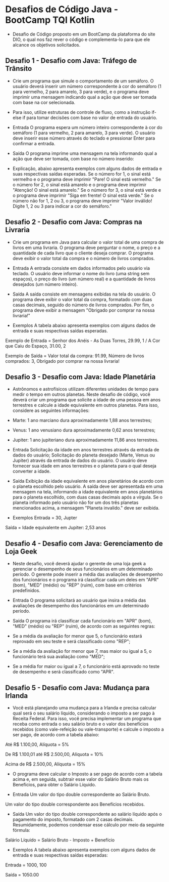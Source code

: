 # Desafios de Código Java - BootCamp TQI Kotlin

- Desafio de Código proposto em um BootCamp da plataforma do site DIO, o qual nos faz rever o código e complementa-lo para que ele alcance os objetivos solicitados.

## Desafio 1 - Desafio com Java: Tráfego de Trânsito

- Crie um programa que simule o comportamento de um semáforo. O usuário deverá inserir um número correspondente à cor do semáforo (1 para vermelho, 2 para amarelo, 3 para verde), e o programa deve imprimir uma mensagem indicando qual a ação que deve ser tomada com base na cor selecionada.

- Para isso, utilize estruturas de controle de fluxo, como a instrução if-else if para tomar decisões com base no valor de entrada do usuário.

- Entrada
O programa espera um número inteiro correspondente à cor do semáforo (1 para vermelho, 2 para amarelo, 3 para verde). O usuário deve inserir esse número através do teclado e pressionar Enter para confirmar a entrada.

- Saída
O programa imprime uma mensagem na tela informando qual a ação que deve ser tomada, com base no número inserido:

- Explicação, abaixo apresenta exemplos com alguns dados de entrada e suas respectivas saídas esperadas.
Se o número for 1, o sinal está vermelho e o programa deve imprimir "Pare! O sinal está vermelho."
Se o número for 2, o sinal está amarelo e o programa deve imprimir "Atenção! O sinal está amarelo."
Se o número for 3, o sinal está verde e o programa deve imprimir "Siga em frente! O sinal está verde."
Se o número não for 1, 2 ou 3, o programa deve imprimir "Valor inválido! Digite 1, 2 ou 3 para indicar a cor do semáforo."

## Desafio 2 - Desafio com Java: Compras na Livraria

- Crie um programa em Java para calcular o valor total de uma compra de livros em uma livraria. O programa deve perguntar o nome, o preço e a quantidade de cada livro que o cliente deseja comprar. O programa deve exibir o valor total da compra e o número de livros comprados.

- Entrada
A entrada consiste em dados informados pelo usuário via teclado. O usuário deve informar o nome do livro (uma string sem espaços), o preço do livro (um número real) e a quantidade de livros desejados (um número inteiro).

- Saída
A saída consiste em mensagens exibidas na tela do usuário. O programa deve exibir o valor total da compra, formatado com duas casas decimais, seguido do número de livros comprados. Por fim, o programa deve exibir a mensagem "Obrigado por comprar na nossa livraria!"

- Exemplos
A tabela abaixo apresenta exemplos com alguns dados de entrada e suas respectivas saídas esperadas. 

Exemplo de Entrada = Senhor dos Anéis - As Duas Torres, 29.99, 1 /  A Cor que Caiu do Espaço, 31.00, 2	                    

Exemplo de Saída = Valor total da compra: 91.99, Número de livros comprados: 3, Obrigado por comprar na nossa livraria!                          

## Desafio 3 - Desafio com Java: Idade Planetária

- Astrônomos e astrofísicos utilizam diferentes unidades de tempo para medir o tempo em outros planetas. Neste desafio de código, você deverá criar um programa que solicite a idade de uma pessoa em anos terrestres e calcule a idade equivalente em outros planetas. Para isso, considere as seguintes informações:

- Marte: 1 ano marciano dura aproximadamente 1,88 anos terrestres;
- Venus: 1 ano venusiano dura aproximadamente 0,62 anos terrestres;
- Jupiter: 1 ano jupiteriano dura aproximadamente 11,86 anos terrestres.

- Entrada
Solicitação da idade em anos terrestres através da entrada de dados do usuário;
Solicitação do planeta desejado (Marte, Venus ou Jupiter) através da entrada de dados do usuário.
O usuário deve fornecer sua idade em anos terrestres e o planeta para o qual deseja converter a idade.

- Saída
Exibição da idade equivalente em anos planetários de acordo com o planeta escolhido pelo usuário.
A saída deve ser apresentada em uma mensagem na tela, informando a idade equivalente em anos planetários para o planeta escolhido, com duas casas decimais após a vírgula. Se o planeta informado pelo usuário não for um dos três planetas mencionados acima, a mensagem "Planeta invalido." deve ser exibida.

- Exemplos
Entrada  = 30, Jupter

Saída = Idade equivalente em Jupiter: 2,53 anos

## Desafio 4 - Desafio com Java: Gerenciamento de Loja Geek

- Neste desafio, você deverá ajudar o gerente de uma loja geek a gerenciar o desempenho de seus funcionários em um determinado período. O gerente pode inserir a média das avaliações de desempenho dos funcionários e o programa irá classificar cada um deles em "APR" (bom), "MED" (médio) ou "REP" (ruim), com base em critérios predefinidos.

- Entrada
O programa solicitará ao usuário que insira a média das avaliações de desempenho dos funcionários em um determinado período.

- Saída
O programa irá classificar cada funcionário em "APR" (bom), "MED" (médio) ou "REP" (ruim), de acordo com as seguintes regras:

- Se a média da avaliação for menor que 5, o funcionário estará reprovado em seu teste e será classificado como "REP";
- Se a média da avaliação for menor que 7, mas maior ou igual a 5, o funcionário terá sua avaliação como "MED";
- Se a média for maior ou igual a 7, o funcionário está aprovado no teste de desempenho e será classificado como "APR".

## Desafio 5 - Desafio com Java: Mudança para Irlanda

- Você está planejando uma mudança para a Irlanda e precisa calcular qual será o seu salário líquido, considerando o imposto a ser pago à Receita Federal. Para isso, você precisa implementar um programa que receba como entrada o seu salário bruto e o valor dos benefícios recebidos (como vale-refeição ou vale-transporte) e calcule o imposto a ser pago, de acordo com a tabela abaixo:

Até R$ 1.100,00,  Alíquota = 5%

De R$ 1.100,01 até R$ 2.500,00,	Alíquota = 10%

Acima de R$ 2.500,00, Alíquota = 15%

- O programa deve calcular o Imposto a ser pago de acordo com a tabela acima e, em seguida, subtrair esse valor do Salário Bruto mais os Benefícios, para obter o Salário Líquido.

- Entrada
Um valor do tipo double correspondente ao Salário Bruto.

Um valor do tipo double correspondente aos Benefícios recebidos.

- Saída
Um valor do tipo double correspondente ao salário líquido após o pagamento do imposto, formatado com 2 casas decimais. Resumidamente, podemos condensar esse cálculo por meio da seguinte fórmula:

Salário Líquido = Salário Bruto - Imposto + Benefício

- Exemplos
A tabela abaixo apresenta exemplos com alguns dados de entrada e suas respectivas saídas esperadas:

Entrada = 1000, 100

Saída = 1050.00
